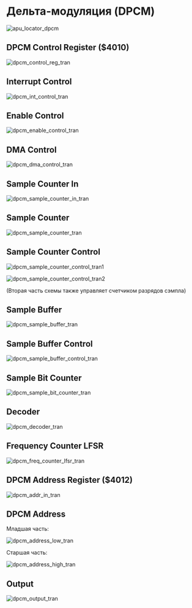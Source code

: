 # Дельта-модуляция (DPCM)

![apu_locator_dpcm](/BreakingNESWiki/imgstore/apu/apu_locator_dpcm.jpg)

## DPCM Control Register ($4010)

![dpcm_control_reg_tran](/BreakingNESWiki/imgstore/apu/dpcm_control_reg_tran.jpg)

## Interrupt Control

![dpcm_int_control_tran](/BreakingNESWiki/imgstore/apu/dpcm_int_control_tran.jpg)

## Enable Control

![dpcm_enable_control_tran](/BreakingNESWiki/imgstore/apu/dpcm_enable_control_tran.jpg)

## DMA Control

![dpcm_dma_control_tran](/BreakingNESWiki/imgstore/apu/dpcm_dma_control_tran.jpg)

## Sample Counter In

![dpcm_sample_counter_in_tran](/BreakingNESWiki/imgstore/apu/dpcm_sample_counter_in_tran.jpg)

## Sample Counter

![dpcm_sample_counter_tran](/BreakingNESWiki/imgstore/apu/dpcm_sample_counter_tran.jpg)

## Sample Counter Control

![dpcm_sample_counter_control_tran1](/BreakingNESWiki/imgstore/apu/dpcm_sample_counter_control_tran1.jpg)

![dpcm_sample_counter_control_tran2](/BreakingNESWiki/imgstore/apu/dpcm_sample_counter_control_tran2.jpg)

(Вторая часть схемы также управляет счетчиком разрядов сэмпла)

## Sample Buffer

![dpcm_sample_buffer_tran](/BreakingNESWiki/imgstore/apu/dpcm_sample_buffer_tran.jpg)

## Sample Buffer Control

![dpcm_sample_buffer_control_tran](/BreakingNESWiki/imgstore/apu/dpcm_sample_buffer_control_tran.jpg)

## Sample Bit Counter

![dpcm_sample_bit_counter_tran](/BreakingNESWiki/imgstore/apu/dpcm_sample_bit_counter_tran.jpg)

## Decoder

![dpcm_decoder_tran](/BreakingNESWiki/imgstore/apu/dpcm_decoder_tran.jpg)

## Frequency Counter LFSR

![dpcm_freq_counter_lfsr_tran](/BreakingNESWiki/imgstore/apu/dpcm_freq_counter_lfsr_tran.jpg)

## DPCM Address Register ($4012)

![dpcm_addr_in_tran](/BreakingNESWiki/imgstore/apu/dpcm_addr_in_tran.jpg)

## DPCM Address

Младшая часть:

![dpcm_address_low_tran](/BreakingNESWiki/imgstore/apu/dpcm_address_low_tran.jpg)

Старшая часть:

![dpcm_address_high_tran](/BreakingNESWiki/imgstore/apu/dpcm_address_high_tran.jpg)

## Output

![dpcm_output_tran](/BreakingNESWiki/imgstore/apu/dpcm_output_tran.jpg)
